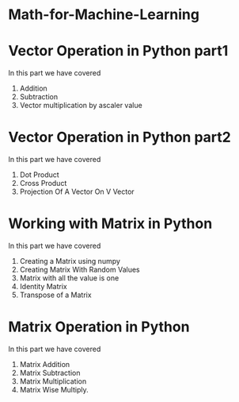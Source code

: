 # Math-for-Machine-Learning
# Vector Operation in Python part1
In this part we have covered 
1. Addition 
2. Subtraction
3. Vector multiplication by ascaler value


# Vector Operation in Python part2
In this part we have covered 
1. Dot Product
2. Cross Product
3. Projection Of A Vector On V Vector


# Working with Matrix in Python
In this part we have covered 
1. Creating a Matrix using numpy
2. Creating Matrix With Random Values
3. Matrix with all the value is one
4. Identity Matrix
5. Transpose of a Matrix


# Matrix Operation in Python
In this part we have covered 
1. Matrix Addition
2. Matrix Subtraction
3. Matrix Multiplication
4. Matrix Wise Multiply.
